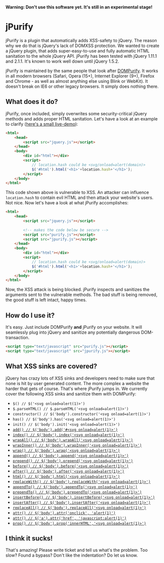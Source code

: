 **Warning: Don't use this software yet. It's still in an experimental stage!**

# jPurify

jPurify is a plugin that automatically adds XSS-safety to jQuery. The reason why we do that is jQuery's lack of DOMXSS protection. We wanted to create a jQuery plugin, that adds super-easy-to-use and fully automatic HTML sanitation to the whole jQuery API. jPurify has been tested with jQuery 1.11.1 and 2.1.1. It's known to work well down until jQuery 1.5.2.

jPurify is maintained by the same people that look after [DOMPurify](https://github.com/cure53/DOMPurify). It works in all modern browsers (Safari, Opera (15+), Internet Explorer (9+), Firefox and Chrome - as well as almost anything else using Blink or WebKit). It doesn't break on IE6 or other legacy browsers. It simply does nothing there.

## What does it do?

jPurify, once included, simply overwrites some security-critical jQuery methods and adds proper HTML sanitation. Let's have a look at an example to clarify ([here's a small live-demo](http://cure53.de/jpurify/#%3Cimg%20src=x%20onerror=alert%281%29%3E)):

```html
<html>
    <head>
        <script src="jquery.js"></script>
    </head>
    <body>
        <div id="html"></div>
        <script>
            // location.hash could be <svg/onload=alert(domain)>
            $('#html').html('<h1>'+location.hash+'</h1>');
        </script>
    </body>
</html>

```

This code shown above is vulnerable to XSS. An attacker can influence `location.hash` to contain evil HTML and then attack your website's users. Not nice. Now let's have a look at what jPurify accomplishes:

```html
<html>
    <head>
        <script src="jquery.js"></script>
        
        <!-- makes the code below be secure -->
        <script src="purify.js"></script>
        <script src="jpurify.js"></script>
    </head>
    <body>
        <div id="html"></div>
        <script>
            // location.hash could be <svg/onload=alert(domain)>
            $('#html').html('<h1>'+location.hash+'</h1>');
        </script>
    </body>
</html>

```

Now, the XSS attack is being blocked. jPurify inspects and sanitizes the arguments sent to the vulnerable methods. The bad stuff is being removed, the good stuff is left intact, happy times.

## How do I use it?

It's easy. Just include DOMPurify **and** jPurify on your website. It will seamlessly plug into jQuery and sanitize any potentially dangerous DOM-transaction.

```html
<script type="text/javascript" src="purify.js"></script>
<script type="text/javascript" src="jpurify.js"></script>
```

## What XSS sinks are covered?

jQuery has crazy lots of XSS sinks and developers need to make sure that none is hit by user generated content. The more complex a website the harder that gets of course. That's where jPurify jumps in. We currently cover the following XSS sinks and sanitize them with DOMPurify:

* `$() // $('<svg onload=alert(1)>')`
* `$.parseHTML() // $.parseHTML('<svg onload=alert(1)>')`
* `constructor() // $('body').constructor('<svg onload=alert(1)>')`
* `has() // $('body').has('<svg onload=alert(1)>')`
* `init() // $('body').init('<svg onload=alert(1)>')`
* [`add() // $('body').add('#<svg onload=alert(1)>')`](http://api.jquery.com/add/)
* [`index() // $('body').index('<svg onload=alert(1)>')`](http://api.jquery.com/index/)
* [`wrapAll() // $('body').wrapAll('<svg onload=alert(1)>')`](http://api.jquery.com/wrapAll/)
* [`wrapInner() // $('body').wrapInner('<svg onload=alert(1)>')`](http://api.jquery.com/wrapInner/)
* [`wrap() // $('body').wrap('<svg onload=alert(1)>')`](http://api.jquery.com/wrap/)
* [`append() // $('body').append('<svg onload=alert(1)>')`](http://api.jquery.com/append/)
* [`prepend() // $('body').prepend('<svg onload=alert(1)>')`](http://api.jquery.com/prepend/)
* [`before() // $('body').before('<svg onload=alert(1)>')`](http://api.jquery.com/before/)
* [`after() // $('body').after('<svg onload=alert(1)>')`](http://api.jquery.com/after/)
* [`html() // $('body').html('<svg onload=alert(1)>')`](http://api.jquery.com/html/)
* [`replaceWith() // $('body').replaceWith('<svg onload=alert(1)>')`](http://api.jquery.com/replaceWith/)
* [`appendTo() // $('body').appendTo('<svg onload=alert(1)>')`](http://api.jquery.com/appendTo/)
* [`prependTo() // $('body').prependTo('<svg onload=alert(1)>')`](http://api.jquery.com/prependTo/)
* [`insertBefore() // $('body').insertBefore('<svg onload=alert(1)>')`](http://api.jquery.com/insertBefore/)
* [`insertAfter() // $('body').insertAfter('<svg onload=alert(1)>')`](http://api.jquery.com/insertAfter/)
* [`replaceAll() // $('body').replaceAll('<svg onload=alert(1)>')`](http://api.jquery.com/replaceAll/)
* [`attr() // $('body').attr('onclick', 'alert(1)')`](http://api.jquery.com/attr/)
* [`attr() // $('a').attr('href', 'javascript:alert(1)')`](http://api.jquery.com/attr/)
* [`prop() // $('body').prop('innerHTML','<svg onload=alert(1)>')`](http://api.jquery.com/prop/)

## I think it sucks!

That's amazing! Please write ticket and tell us what's the problem. Too slow? Found a bypass? Don't like the indentation? Do let us know.
